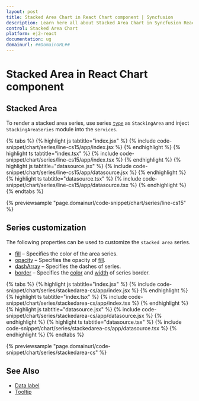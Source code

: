 ```yaml
---
layout: post
title: Stacked Area Chart in React Chart component | Syncfusion
description: Learn here all about Stacked Area Chart in Syncfusion React Chart component of Syncfusion Essential JS 2 and more.
control: Stacked Area Chart 
platform: ej2-react
documentation: ug
domainurl: ##DomainURL##
---
```

# Stacked Area in React Chart component

## Stacked Area

To render a stacked area series, use series [`type`](https://ej2.syncfusion.com/react/documentation/api/chart/series/#type) as `StackingArea` and inject `StackingAreaSeries` module into the `services`.

{% tabs %}
{% highlight js tabtitle="index.jsx" %}
{% include code-snippet/chart/series/line-cs15/app/index.jsx %}
{% endhighlight %}
{% highlight ts tabtitle="index.tsx" %}
{% include code-snippet/chart/series/line-cs15/app/index.tsx %}
{% endhighlight %}
{% highlight js tabtitle="datasource.jsx" %}
{% include code-snippet/chart/series/line-cs15/app/datasource.jsx %}
{% endhighlight %}
{% highlight ts tabtitle="datasource.tsx" %}
{% include code-snippet/chart/series/line-cs15/app/datasource.tsx %}
{% endhighlight %}
{% endtabs %}

{% previewsample "page.domainurl/code-snippet/chart/series/line-cs15" %}

## Series customization

The following properties can be used to customize the `stacked area` series.

* [fill](https://ej2.syncfusion.com/react/documentation/api/chart/seriesModel/#fill) – Specifies the color of the area series.
* [opacity](https://ej2.syncfusion.com/react/documentation/api/chart/seriesModel/#opacity) – Specifies the opacity of [fill](https://ej2.syncfusion.com/react/documentation/api/chart/seriesModel/#fill).
* [dashArray](https://ej2.syncfusion.com/react/documentation/api/chart/seriesModel/#dasharray) – Specifies the dashes of series.
* [border](https://ej2.syncfusion.com/react/documentation/api/chart/borderModel/#properties) – Specifies the [color](https://ej2.syncfusion.com/react/documentation/api/chart/borderModel/#color) and [width](https://ej2.syncfusion.com/react/documentation/api/chart/borderModel/#width) of series border.

{% tabs %}
{% highlight js tabtitle="index.jsx" %}
{% include code-snippet/chart/series/stackedarea-cs/app/index.jsx %}
{% endhighlight %}
{% highlight ts tabtitle="index.tsx" %}
{% include code-snippet/chart/series/stackedarea-cs/app/index.tsx %}
{% endhighlight %}
{% highlight js tabtitle="datasource.jsx" %}
{% include code-snippet/chart/series/stackedarea-cs/app/datasource.jsx %}
{% endhighlight %}
{% highlight ts tabtitle="datasource.tsx" %}
{% include code-snippet/chart/series/stackedarea-cs/app/datasource.tsx %}
{% endhighlight %}
{% endtabs %}

{% previewsample "page.domainurl/code-snippet/chart/series/stackedarea-cs" %}

## See Also

* [Data label](./data-labels/)
* [Tooltip](./tool-tip/)

